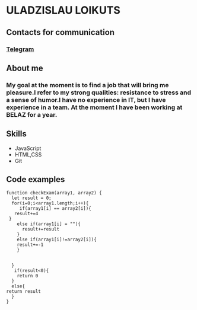 # ULADZISLAU LOIKUTS
## Contacts for communication
### [Telegram](https://t.me/trumbitrumbi)
## About me
### My goal at the moment is to find a job that will bring me pleasure.I refer to my strong qualities: resistance to stress and a sense of humor.I have no experience in IT, but I have experience in a team. At the moment I have been working at BELAZ for a year.
## Skills
* JavaScript
* HTML,CSS
* Git
## Code examples
```
function checkExam(array1, array2) {
  let result = 0;
  for(i=0;i<array1.length;i++){
     if(array1[i] == array2[i]){
   result+=4
 }
    else if(array1[i] = ""){
      result+=result
    }
    else if(array1[i]!=array2[i]){
    result+=-1
    }
    
      
  }
   if(result<0){
    return 0
  }
  else{
return result
  }
}
```